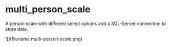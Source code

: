 # multi_person_scale
A person scale with different select options and a SQL-Server connection to store data.


![](filename multi-person-scale.png)
